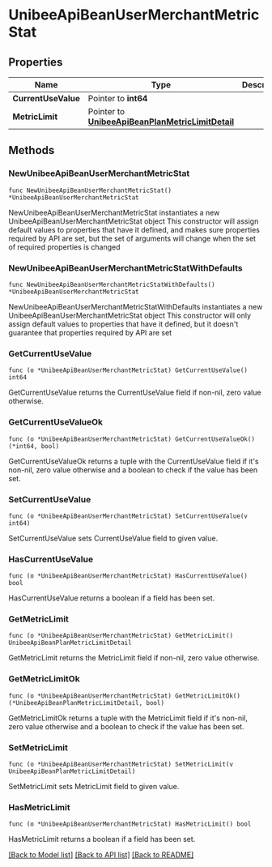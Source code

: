 # UnibeeApiBeanUserMerchantMetricStat

## Properties

Name | Type | Description | Notes
------------ | ------------- | ------------- | -------------
**CurrentUseValue** | Pointer to **int64** |  | [optional] 
**MetricLimit** | Pointer to [**UnibeeApiBeanPlanMetricLimitDetail**](UnibeeApiBeanPlanMetricLimitDetail.md) |  | [optional] 

## Methods

### NewUnibeeApiBeanUserMerchantMetricStat

`func NewUnibeeApiBeanUserMerchantMetricStat() *UnibeeApiBeanUserMerchantMetricStat`

NewUnibeeApiBeanUserMerchantMetricStat instantiates a new UnibeeApiBeanUserMerchantMetricStat object
This constructor will assign default values to properties that have it defined,
and makes sure properties required by API are set, but the set of arguments
will change when the set of required properties is changed

### NewUnibeeApiBeanUserMerchantMetricStatWithDefaults

`func NewUnibeeApiBeanUserMerchantMetricStatWithDefaults() *UnibeeApiBeanUserMerchantMetricStat`

NewUnibeeApiBeanUserMerchantMetricStatWithDefaults instantiates a new UnibeeApiBeanUserMerchantMetricStat object
This constructor will only assign default values to properties that have it defined,
but it doesn't guarantee that properties required by API are set

### GetCurrentUseValue

`func (o *UnibeeApiBeanUserMerchantMetricStat) GetCurrentUseValue() int64`

GetCurrentUseValue returns the CurrentUseValue field if non-nil, zero value otherwise.

### GetCurrentUseValueOk

`func (o *UnibeeApiBeanUserMerchantMetricStat) GetCurrentUseValueOk() (*int64, bool)`

GetCurrentUseValueOk returns a tuple with the CurrentUseValue field if it's non-nil, zero value otherwise
and a boolean to check if the value has been set.

### SetCurrentUseValue

`func (o *UnibeeApiBeanUserMerchantMetricStat) SetCurrentUseValue(v int64)`

SetCurrentUseValue sets CurrentUseValue field to given value.

### HasCurrentUseValue

`func (o *UnibeeApiBeanUserMerchantMetricStat) HasCurrentUseValue() bool`

HasCurrentUseValue returns a boolean if a field has been set.

### GetMetricLimit

`func (o *UnibeeApiBeanUserMerchantMetricStat) GetMetricLimit() UnibeeApiBeanPlanMetricLimitDetail`

GetMetricLimit returns the MetricLimit field if non-nil, zero value otherwise.

### GetMetricLimitOk

`func (o *UnibeeApiBeanUserMerchantMetricStat) GetMetricLimitOk() (*UnibeeApiBeanPlanMetricLimitDetail, bool)`

GetMetricLimitOk returns a tuple with the MetricLimit field if it's non-nil, zero value otherwise
and a boolean to check if the value has been set.

### SetMetricLimit

`func (o *UnibeeApiBeanUserMerchantMetricStat) SetMetricLimit(v UnibeeApiBeanPlanMetricLimitDetail)`

SetMetricLimit sets MetricLimit field to given value.

### HasMetricLimit

`func (o *UnibeeApiBeanUserMerchantMetricStat) HasMetricLimit() bool`

HasMetricLimit returns a boolean if a field has been set.


[[Back to Model list]](../README.md#documentation-for-models) [[Back to API list]](../README.md#documentation-for-api-endpoints) [[Back to README]](../README.md)



